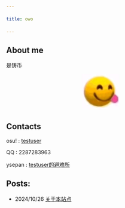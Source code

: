 ```yaml
---

title: owo

---
```

## About me

 是铸币

<p align="center"><img src="!.jpg" width="100"/></p>

## Contacts

osu! : [testuser](https://osu.ppy.sh/users/31860102) 

QQ : 2287283963

ysepan : [testuser的避难所](http://testuser.ysepan.com)



## Posts:

- 2024/10/26 [关于本站点](docs/1.md)
